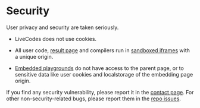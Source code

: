 # Security

User privacy and security are taken seriously.

- LiveCodes does not use cookies.

- All user code, [result page](./result.md) and compilers run in [sandboxed iframes](https://www.html5rocks.com/en/tutorials/security/sandboxed-iframes/) with a unique origin.

- [Embedded playgrounds](./embeds.md) do not have access to the parent page, or to sensitive data like user cookies and localstorage of the embedding page origin.

If you find any security vulnerability, please report it in the [contact page](../contact.md). For other non-security-related bugs, please report them in the [repo issues](https://github.com/live-codes/livecodes/issues).
